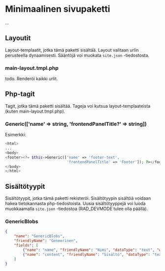 # Minimaalinen sivupaketti

...

## Layoutit

Layout-templaatit, jotka tämä paketti sisältää. Layout valitaan urlin perusteella dynaamisesti. Sääntöjä voi muokata `site.json` -tiedostosta.

### main-layout.tmpl.php

todo. Renderöi kaikki urlit.

## Php-tagit

Tagit, jotka tämä paketti sisältää. Tageja voi kutsua layout-templaateista (kuten main-layout.tmpl.php).

### Generic(['name' => string, 'frontendPanelTitle?' => string])

Esimerkki:
```php
<html>
...
<body>
<footer><?= $this->Generic(['name' => 'footer-text',
                            'frontendPanelTitle' => 'Footer']); ?></footer>
</body>
</html>
```

## Sisältötyypit

Sisältötyypit, jotka tämä paketti rekisteröi. Sisältötyypin sisältöä voidaan hakea tietokannasta php-tiedostoista. Uusia sisältötyyppejä voi luoda muokkaamalla `site.json` -tiedostoa (RAD_DEVMODE tulee olla päällä).

### GenericBlobs

```json
{
    "name": "GenericBlobs",
    "friendlyName": "Geneerinen",
    "fields": [
        {"name": "name", "friendlyName": "Nimi", "dataType": "text", "widget": null},
        {"name": "content", "friendlyName": "Sisältö", "dataType": "text", "widget": "richtext"}
    ]
}
```